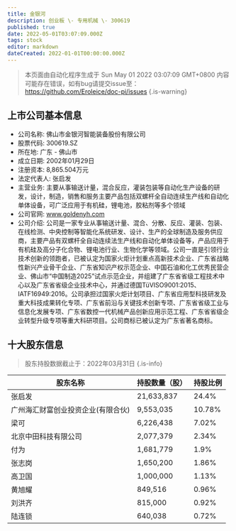 ```yaml
---
title: 金银河
description: 创业板 \- 专用机械 \- 300619
published: true
date: 2022-05-01T03:07:09.000Z
tags: stock
editor: markdown
dateCreated: 2022-01-01T00:00:00.000Z
---
```


> 本页面由自动化程序生成于 Sun May 01 2022 03:07:09 GMT+0800
> 内容可能存在错误，如有bug请提交issue至：https://github.com/Eroleice/doc-pi/issues
{.is-warning}

## 上市公司基本信息
- 公司名称: 佛山市金银河智能装备股份有限公司
- 股票代码: 300619.SZ
- 所在地: 广东 - 佛山市
- 成立日期: 2002年01月29日
- 注册资本: 8,865.504万元
- 法定代表人: 张启发
- 主营业务: 主要从事输送计量，混合反应，灌装包装等自动化生产设备的研发，设计，制造，销售和服务主要产品包括双螺杆全自动连续生产线和自动化单体设备，可广泛应用于有机硅，锂电池，胶粘剂等多个领域
- 公司官网: www.goldenyh.com
- 公司介绍: 公司是一家专业从事输送计量、混合、分散、反应、灌装、包装、在线检测、中央控制等智能化系统研发、设计、生产的全球制造及服务供应商，主要产品有双螺杆全自动连续法生产线和自动化单体设备等，产品应用于有机硅及高分子化合物、锂电池行业、生物化学等领域。公司一直是引领行业技术创新的领跑者，已被认定为国家火炬计划重点高新技术企业、广东省战略性新兴产业骨干企业、广东省知识产权示范企业、中国石油和化工优秀民营企业、佛山市“中国制造2025”试点示范企业，并组建了广东省省级工程技术中心以及广东省省级企业技术中心，并通过德国TüVISO9001:2015、IATF16949:2016。公司承担过国家火炬计划项目、广东省应用型科技研发及重大科技成果转化专项、广东省前沿与关键技术创新专项、广东省省级工业与信息化发展专项、广东省数控一代机械产品创新应用示范工程、广东省省级企业转型升级专项等重大科研项目。公司商标已被认定为广东省著名商标。


## 十大股东信息
> 股东持股数据截止于：2022年03月31日
{.is-info}

| 股东名称 | 持股数量（股） | 持股比例 |
| --- | --- | --- |
| 张启发 | 21,633,837 | 24.4% |
| 广州海汇财富创业投资企业(有限合伙) | 9,553,035 | 10.78% |
| 梁可 | 6,226,438 | 7.02% |
| 北京中田科技有限公司 | 2,077,379 | 2.34% |
| 付为 | 1,681,779 | 1.9% |
| 张志岗 | 1,650,200 | 1.86% |
| 高卫国 | 1,000,000 | 1.13% |
| 黄旭耀 | 849,516 | 0.96% |
| 刘洪齐 | 815,000 | 0.92% |
| 陆连锁 | 640,038 | 0.72% |




